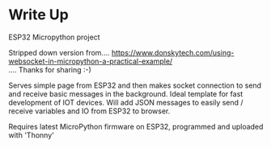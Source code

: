# Write Up  
ESP32 Micropython project 

Stripped down version from.... 
https://www.donskytech.com/using-websocket-in-micropython-a-practical-example/  
.... Thanks for sharing :-)

Serves simple page from ESP32 and then makes socket connection to send and receive basic messages in the background. Ideal template for fast development of IOT devices. Will add JSON messages to easily send / receive variables and IO from ESP32 to browser.

Requires latest MicroPython firmware on ESP32, programmed and uploaded with 'Thonny'
